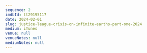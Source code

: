 ```yaml
---
sequence: 2
imdbId: tt29195117
date: 2024-02-01
slug: justice-league-crisis-on-infinite-earths-part-one-2024
medium: iTunes
venue: null
venueNotes: null
mediumNotes: null
---
```


